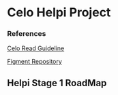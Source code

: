 # Celo Helpi Project
### References
[Celo Read Guideline](https://docs.google.com/document/d/13LWLrWzZ34M0ldWGeDANcWxw9nEWk3AX3VwXRBIOs1M/edit)

[Figment Repository](https://github.com/aglamadrid19/datahub-learn.git)

## Helpi Stage 1 RoadMap

<!--stackedit_data:
eyJoaXN0b3J5IjpbMTM3NzU5ODY5MiwtNTYyMTM2MzFdfQ==
-->